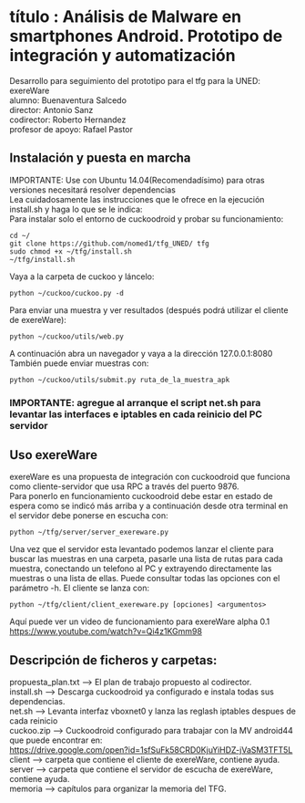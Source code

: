 # título : Análisis de Malware en smartphones Android. Prototipo de integración y automatización
Desarrollo para seguimiento del prototipo para el tfg para la UNED: exereWare  
alumno: Buenaventura Salcedo  
director: Antonio Sanz  
codirector: Roberto Hernandez  
profesor de apoyo: Rafael Pastor  

## Instalación y puesta en marcha  
IMPORTANTE: Use con Ubuntu 14.04(Recomendadísimo) para otras versiones necesitará resolver dependencias  
Lea cuidadosamente las instrucciones que le ofrece en la ejecución install.sh y haga lo que se le indica:  
Para instalar solo el entorno de cuckoodroid y probar su funcionamiento:  

~~~
cd ~/  
git clone https://github.com/nomed1/tfg_UNED/ tfg  
sudo chmod +x ~/tfg/install.sh  
~/tfg/install.sh  
~~~
Vaya a la carpeta de cuckoo y láncelo:
~~~
python ~/cuckoo/cuckoo.py -d  
~~~
Para enviar una muestra y ver resultados (después podrá utilizar el cliente de exereWare):    
~~~
python ~/cuckoo/utils/web.py  
~~~
A continuación abra un navegador y vaya a la dirección 127.0.0.1:8080  
También puede enviar muestras con:  
~~~
python ~/cuckoo/utils/submit.py ruta_de_la_muestra_apk  
~~~  
### IMPORTANTE: agregue al arranque el script net.sh para levantar las interfaces e iptables en cada reinicio del PC servidor  

## Uso exereWare  
exereWare es una propuesta de integración con cuckoodroid que funciona como cliente-servidor que usa RPC a través del puerto 9876.  
Para ponerlo en funcionamiento cuckoodroid debe estar en estado de espera como se indicó más arriba y a continuación desde otra terminal en el servidor debe ponerse en escucha con:  
~~~  
python ~/tfg/server/server_exereware.py
~~~  
Una vez que el servidor esta levantado podemos lanzar el cliente para buscar las muestras en una carpeta, pasarle una lista de rutas para cada muestra, conectando un telefono al PC y extrayendo directamente las muestras o una lista de ellas. Puede consultar todas las opciones con el parámetro -h. El cliente se lanza con:
~~~  
python ~/tfg/client/client_exereware.py [opciones] <argumentos>  
~~~
Aquí puede ver un video de funcionamiento para exereWare alpha 0.1 https://www.youtube.com/watch?v=Qi4z1KGmm98  
## Descripción de ficheros y carpetas:  
propuesta_plan.txt --> El plan de trabajo propuesto al codirector.  
install.sh         --> Descarga cuckoodroid ya configurado e instala todas sus dependencias.  
net.sh             --> Levanta interfaz vboxnet0 y lanza las reglash iptables despues de cada reinicio  
cuckoo.zip         --> Cuckoodroid configurado para trabajar con la MV android44 que puede encontrar en:  
https://drive.google.com/open?id=1sfSuFk58CRD0KjuYiHDZ-jVaSM3TFT5L  
client             --> carpeta que contiene el cliente de exereWare, contiene ayuda.  
server             --> carpeta que contiene el servidor de escucha de exereWare, contiene ayuda.  
memoria            --> capítulos para organizar la memoria del TFG.
